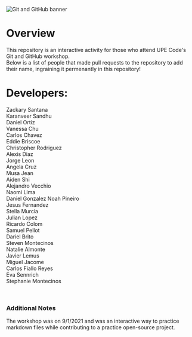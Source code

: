 ![Git and GitHub banner](Banner.png)
# Overview
This repository is an interactive activity for those who attend UPE Code's Git and GitHub workshop. <br />
Below is a list of people that made pull requests to the repository to add their name, ingraining it permenantly in this repository!

# Developers:
Zackary Santana <br />
Karanveer Sandhu <br />
Daniel Ortiz <br />
Vanessa Chu <br />
Carlos Chavez <br />
Eddie Briscoe <br />
Christopher Rodriguez <br />
Alexis Diaz <br />
Jorge Leon <br />
Angela Cruz <br />
Musa Jean <br />
Aiden Shi <br />
Alejandro Vecchio <br />
Naomi Lima <br />
Daniel Gonzalez
Noah Pineiro <br />
Jesus Fernandez <br />
Stella Murcia <br />
Julian Lopez <br />
Ricardo Colom <br />
Samuel Pellot <br />
Dariel Brito <br />
Steven Montecinos <br />
Natalie Almonte <br />
Javier Lemus <br />
Miguel Jacome <br />
Carlos Fiallo Reyes <br />
Eva Sennrich <br />
Stephanie Montecinos <br />

<br />

### Additional Notes
The workshop was on 9/1/2021 and was an interactive way to practice markdown files while contributing to a practice open-source project.


